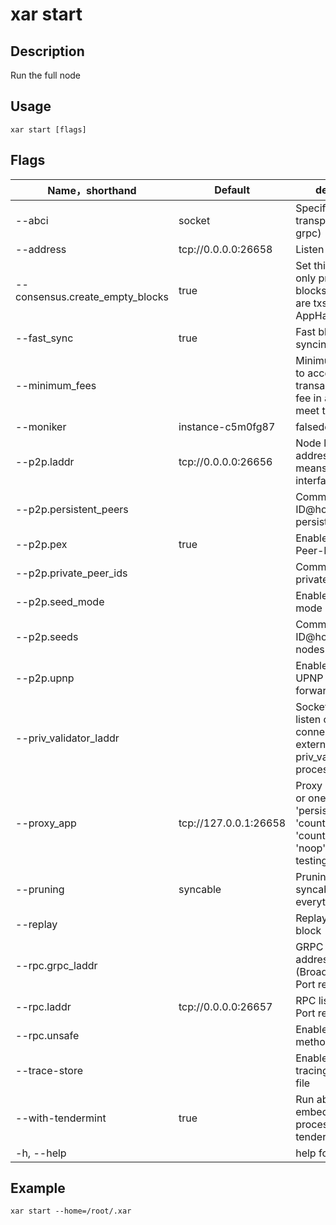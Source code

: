 # xar start

## Description

Run the full node

## Usage

```shell
xar start [flags]
```

## Flags

| Name，shorthand                    | Default               | description              | Required  |
| ------------------------------- | --------------------- | ------------------------------ | -- |
| --abci                          | socket                | Specify abci transport (socket or grpc) | false      |
| --address                       | tcp://0.0.0.0:26658   | Listen address               | false  |
| --consensus.create_empty_blocks | true                  |  Set this to false to only produce blocks when there are txs or when the AppHash changes  | false  |
| --fast_sync                     | true                  | Fast blockchain syncing                            | false  |
| --minimum_fees                  |                       |  Minimum gas prices to accept for transactions; Any fee in a tx must meet this minimum                            | false  |
| --moniker                       | instance-c5m0fg87     | falsede Name         | false  |
| --p2p.laddr                     | tcp://0.0.0.0:26656   |  Node listen address. (0.0.0.0:0 means any interface, any port)   | false  |
| --p2p.persistent_peers          |                       | Comma-delimited ID@host:port persistent peers   | false  |
| --p2p.pex                       | true                  | Enable/disable Peer-Exchange       | false  |
| --p2p.private_peer_ids          |                       | Comma-delimited private peer IDs       | false  |
| --p2p.seed_mode                 |                       | Enable/disable seed mode          | false  |
| --p2p.seeds                     |                       | Comma-delimited ID@host:port seed nodes     | false  |
| --p2p.upnp                      |                       | Enable/disable UPNP port forwarding                     | false  |
| --priv_validator_laddr          |                       | Socket address to listen on for connections from external priv_validator process| false  |
| --proxy_app                     | tcp://127.0.0.1:26658 | Proxy app address, or one of: 'kvstore', 'persistent_kvstore', 'counter', 'counter_serial' or 'noop' for local testing. | false  |
| --pruning                       | syncable              | Pruning strategy: syncable, nothing, everything     | false  |
| --replay                        |                       | Replay the last block                                  | false  |
| --rpc.grpc_laddr                |                       | GRPC listen address (BroadcastTx only). Port required | false  |
| --rpc.laddr                     | tcp://0.0.0.0:26657   |  RPC listen address. Port required            | false  |
| --rpc.unsafe                    |                       | Enabled unsafe rpc methods                              | false  |
| --trace-store                   |                       | Enable KVStore tracing to an output file                | false  |
| --with-tendermint               | true                  | Run abci app embedded in-process with tendermint | false  |
| -h, --help                      |                       | help for start                           | false  |

## Example

```shell
xar start --home=/root/.xar
```
